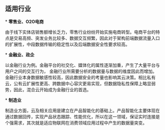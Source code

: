 

## 适用行业

\* **零售业、O2O电商**

由于线下实体店销售额增长乏力，零售行业纷纷开始实施电商转型。电商平台的特点是交易高频、突发业务比较多、数据交互频繁，因此对于架构前端数据流量入口的扩展性，中段数据传输的稳定性以及后端数据安全性要求较高。

\* **金融业、政企**

以金融行业为例。金融平台的社交化、媒体化的属性逐渐加重，产生了大量平台与用户之间的交互行为， 金融行业所需要分析的数据量与数据的维度因此而增加。金融行业本身数据敏感性较高，因此数据安全的考量也影响其云决策。相比私有云，公有云扩展性更高、跨数据中心容灾更易实现，但数据隐私性保障上略显弱势，因此，混合云开始成为金融行业的首选。

\* **制造业**

制造业方面，云及相关应用是建立在产品智能化的基础上。产品智能化主要体现在通过数据回传，实现产品状态跟踪、性能优化，所以在这一领域，保证实时连接是个强需求，其次就是适应物联网在消费领域应用过程中产生的数据量突变。
